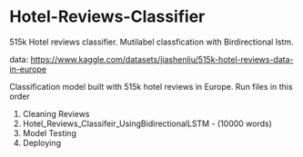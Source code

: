 # Hotel-Reviews-Classifier
515k Hotel reviews classifier. Mutilabel classfication with Birdirectional lstm.

data:
https://www.kaggle.com/datasets/jiashenliu/515k-hotel-reviews-data-in-europe

Classification model built with 515k hotel reviews in Europe.
Run files in this order

1. Cleaning Reviews
2. Hotel_Reviews_Classifeir_UsingBidirectionalLSTM - (10000 words)
3. Model Testing
4. Deploying
